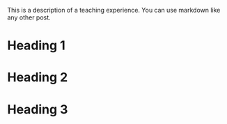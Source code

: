 

This is a description of a teaching experience. You can use markdown like any other post.

Heading 1
======

Heading 2
======

Heading 3
======
